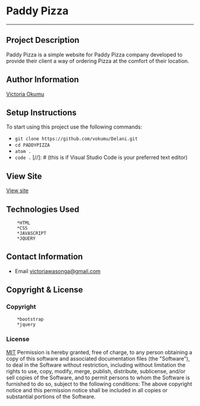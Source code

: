 # Paddy Pizza 
---
## Project Description
Paddy Pizza is a  simple website for Paddy Pizza company developed to provide their client a way of ordering Pizza at the comfort of their location. 

## Author Information
[Victoria Okumu](https://github.com/vokumu)

## Setup Instructions  
To start using this project use the following commands:

- `git clone https://github.com/vokumu/Delani.git`
- `cd PADDYPIZZA`
- `atom .`
- `code .` [//]: # (this is if Visual Studio Code is your preferred text editor)

## View Site
[View site](https://vokumu.github.io/Delani/)

## Technologies Used 
        *HTML
        *CSS
        *JAVASCRIPT
        *JQUERY

## Contact Information
- Email <victoriawasonga@gmail.com>

## Copyright  & License
### Copyright
        *bootstrap
        *jquery
        
### License
[MIT](LICENSE)
Permission is hereby granted, free of charge, to any person obtaining a copy of this software and associated documentation files (the "Software"), to deal in the Software without restriction, including without limitation the rights to use, copy, modify, merge, publish, distribute, sublicense, and/or sell copies of the Software, and to permit persons to whom the Software is furnished to do so, subject to the following conditions:
The above copyright notice and this permission notice shall be included in all copies or substantial portions of the Software.
